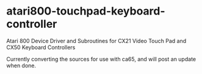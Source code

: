 # atari800-touchpad-keyboard-controller
Atari 800 Device Driver and Subroutines for CX21 Video Touch Pad and CX50 Keyboard Controllers

Currently converting the sources for use with ca65, and will post an update when done.
